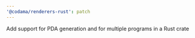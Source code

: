 ```yaml
---
'@codama/renderers-rust': patch
---
```


Add support for PDA generation and for multiple programs in a Rust crate
